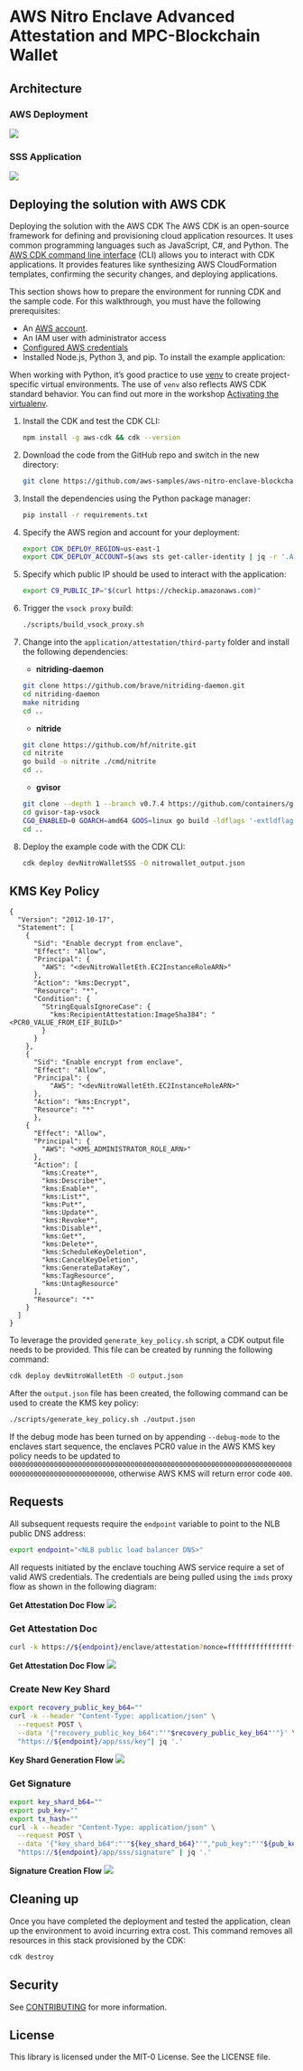 # AWS Nitro Enclave Advanced Attestation and MPC-Blockchain Wallet

## Architecture

### AWS Deployment
![](./docs/solution_architecture_diagram.png)

### SSS Application
![](./docs/sss-architecture.png)

## Deploying the solution with AWS CDK

Deploying the solution with the AWS CDK The AWS CDK is an open-source framework for defining and provisioning cloud
application resources. It uses common programming languages such as JavaScript, C#, and Python.
The [AWS CDK command line interface](https://docs.aws.amazon.com/cdk/latest/guide/cli.html) (CLI) allows you to interact
with CDK applications. It provides features like synthesizing AWS CloudFormation templates, confirming the security
changes, and deploying applications.

This section shows how to prepare the environment for running CDK and the sample code. For this walkthrough, you must
have the following prerequisites:

* An [AWS account](https://signin.aws.amazon.com/signin?redirect_uri=https%3A%2F%2Fportal.aws.amazon.com%2Fbilling%2Fsignup%2Fresume&client_id=signup).
* An IAM user with administrator access
* [Configured AWS credentials](https://docs.aws.amazon.com/cdk/latest/guide/getting_started.html#getting_started_prerequisites)
* Installed Node.js, Python 3, and pip. To install the example application:

When working with Python, it’s good practice to use [venv](https://docs.python.org/3/library/venv.html#module-venv) to
create project-specific virtual environments. The use of `venv` also reflects AWS CDK standard behavior. You can find
out more in the
workshop [Activating the virtualenv](https://cdkworkshop.com/30-python/20-create-project/200-virtualenv.html).

1. Install the CDK and test the CDK CLI:
    ```bash
    npm install -g aws-cdk && cdk --version
    ```
   
2. Download the code from the GitHub repo and switch in the new directory:
    ```bash
    git clone https://github.com/aws-samples/aws-nitro-enclave-blockchain-wallet.git && cd aws-nitro-enclave-blockchain-wallet
    ```
3. Install the dependencies using the Python package manager:
   ```bash
   pip install -r requirements.txt
   ```
4. Specify the AWS region and account for your deployment:
   ```bash
   export CDK_DEPLOY_REGION=us-east-1
   export CDK_DEPLOY_ACCOUNT=$(aws sts get-caller-identity | jq -r '.Account')
   ```
   
5. Specify which public IP should be used to interact with the application:
   ```bash
   export C9_PUBLIC_IP="$(curl https://checkip.amazonaws.com)"
   ```

6. Trigger the `vsock proxy` build:
   ```bash
   ./scripts/build_vsock_proxy.sh
   ```

7. Change into the `application/attestation/third-party` folder and install the following dependencies:
   * **nitriding-daemon**
   ```bash
   git clone https://github.com/brave/nitriding-daemon.git
   cd nitriding-daemon
   make nitriding
   cd ..
   ```
   * **nitride**
   ```bash
   git clone https://github.com/hf/nitrite.git
   cd nitrite
   go build -o nitrite ./cmd/nitrite
   cd ..
   ```
      
   * **gvisor**
   ```bash
   git clone --depth 1 --branch v0.7.4 https://github.com/containers/gvisor-tap-vsock.git
   cd gvisor-tap-vsock
   CGO_ENABLED=0 GOARCH=amd64 GOOS=linux go build -ldflags '-extldflags "-static"' -o bin/gvproxy-linux-amd64 ./cmd/gvproxy
   cd ..
   ```

8. Deploy the example code with the CDK CLI:
    ```bash
    cdk deploy devNitroWalletSSS -O nitrowallet_output.json
    ```

## KMS Key Policy

```json5
{
  "Version": "2012-10-17",
  "Statement": [
    {
      "Sid": "Enable decrypt from enclave",
      "Effect": "Allow",
      "Principal": {
        "AWS": "<devNitroWalletEth.EC2InstanceRoleARN>"
      },
      "Action": "kms:Decrypt",
      "Resource": "*",
      "Condition": {
        "StringEqualsIgnoreCase": {
          "kms:RecipientAttestation:ImageSha384": "<PCR0_VALUE_FROM_EIF_BUILD>"
        }
      }
    },
    {
      "Sid": "Enable encrypt from enclave",
      "Effect": "Allow",
      "Principal": {
          "AWS": "<devNitroWalletEth.EC2InstanceRoleARN>"
      },
      "Action": "kms:Encrypt",
      "Resource": "*"
      },
    {
      "Effect": "Allow",
      "Principal": {
        "AWS": "<KMS_ADMINISTRATOR_ROLE_ARN>"
      },
      "Action": [
        "kms:Create*",
        "kms:Describe*",
        "kms:Enable*",
        "kms:List*",
        "kms:Put*",
        "kms:Update*",
        "kms:Revoke*",
        "kms:Disable*",
        "kms:Get*",
        "kms:Delete*",
        "kms:ScheduleKeyDeletion",
        "kms:CancelKeyDeletion",
        "kms:GenerateDataKey",
        "kms:TagResource",
        "kms:UntagResource"
      ],
      "Resource": "*"
    }
  ]
}
```

To leverage the provided `generate_key_policy.sh` script, a CDK output file needs to be provided.
This file can be created by running the following command:
```bash
cdk deploy devNitroWalletEth -O output.json
```

After the `output.json` file has been created, the following command can be used to create the KMS key policy:
```bash
./scripts/generate_key_policy.sh ./output.json
```

If the debug mode has been turned on by appending `--debug-mode` to the enclaves start sequence, the enclaves PCR0 value in the AWS KMS key policy needs to be updated to `000000000000000000000000000000000000000000000000000000000000000000000000000000000000000000000000`,
otherwise AWS KMS will return error code `400`.

## Requests 
All subsequent requests require the `endpoint` variable to point to the NLB public DNS address:
```bash
export endpoint="<NLB public load balancer DNS>" 
```

All requests initiated by the enclave touching AWS service require a set of valid AWS credentials. 
The credentials are being pulled using the `imds` proxy flow as shown in the following diagram:

**Get Attestation Doc Flow**
![](./docs/sss_flows_imds.drawio.png)

### Get Attestation Doc
```bash
curl -k https://${endpoint}/enclave/attestation?nonce=ffffffffffffffffffffffffffffffffffffffff
```
**Get Attestation Doc Flow**
![](./docs/sss_flows_nitriding_attestation.drawio.png)



### Create New Key Shard
```bash
export recovery_public_key_b64=""
curl -k --header "Content-Type: application/json" \
  --request POST \
  --data '{"recovery_public_key_b64":"'"$recovery_public_key_b64"'"}' \
  "https://${endpoint}/app/sss/key"| jq '.'
```

**Key Shard Generation Flow**
![](./docs/sss_flows_create_key_shard.drawio.png)

### Get Signature

```bash
export key_shard_b64=""
export pub_key=""
export tx_hash=""
curl -k --header "Content-Type: application/json" \
  --request POST \
  --data '{"key_shard_b64":"'"${key_shard_b64}"'","pub_key":"'"${pub_key}"'","tx_hash":"'"${tx_hash}"'"}' \
  "https://${endpoint}/app/sss/signature" | jq '.'
```

**Signature Creation Flow**
![](./docs/sss_flows_combine_key_sign.drawio.png)


## Cleaning up

Once you have completed the deployment and tested the application, clean up the environment to avoid incurring extra
cost. This command removes all resources in this stack provisioned by the CDK:

```bash
cdk destroy
```

## Security

See [CONTRIBUTING](CONTRIBUTING.md#security-issue-notifications) for more information.

## License

This library is licensed under the MIT-0 License. See the LICENSE file.
